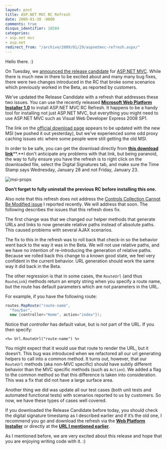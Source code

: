```yaml
---
layout: post
title: ASP.NET MVC RC Refresh
date: 2009-01-30 -0800
comments: true
disqus_identifier: 18584
categories:
- asp.net mvc
- asp.net
redirect_from: "/archive/2009/01/29/aspnetmvc-refresh.aspx/"
---
```


Hello there. :)

On Tuesday, we [announced the release
candidate](http://haacked.com/archive/2009/01/27/aspnetmvc-release-candidate.aspx "ASP.NET MVC RC")
for [ASP.NET MVC](http://asp.net/mvc "ASP.NET MVC Website"). While there
is much new in there to be excited about and many many bug fixes, there
were two changes introduced in the RC that broke some scenarios which
previously worked in the Beta, as reported by customers.

We’ve updated the Release Candidate with a refresh that addresses these
two issues. You can use the recently released [**Microsoft Web Platform
Installer
1.0**](http://www.microsoft.com/web/channel/products/WebPlatformInstaller.aspx "Microsoft Web Platform Installer")
to install ASP.NET MVC RC Refresh. It happens to be a handy tool for
installing not just ASP.NET MVC, but everything you might need to use
ASP.NET MVC such as Visual Web Developer Express 2008 SP1.

The link on the [official download
page](http://go.microsoft.com/fwlink/?LinkID=140768&clcid=0x409 "ASP.NET MVC Release Candidate")
appears to be updated with the new MSI (we pushed it out yesterday), but
we’ve experienced some odd proxy caching issues etc where some people
were still getting the old MSI.

In order to be safe, you can get the download directly from [**this
download
link**](http://go.microsoft.com/fwlink/?LinkID=141184&clcid=0x409 "ASP.NET MVC RC Download Link")**.**I
don’t anticipate any problems with that link, but being paranoid, the
way to fully ensure you have the refresh is to right click on the
downloaded file, select the Digital Signatures tab, and make sure the
Time Stamp says Wednesday, January 28 and not Friday, January 23.

![msi-props](http://haacked.com/images/haacked_com/WindowsLiveWriter/RegressionsinASP.NETMVCRC_CB6C/msi-props_5.png "msi-props")

**Don’t forget to fully uninstall the previous RC before installing this
one.**

Also note that this refresh does not address the [Controls Collection
Cannot Be Modified
issue](http://haacked.com/archive/2009/01/27/controls-collection-cannot-be-modified-issue-with-asp.net-mvc-rc1.aspx "Controls Collection Cannot Be Modified")
I reported recently. We will address that soon. The following describes
the issues that this refresh does fix.

The first change was that we changed our helper methods that generate
URLs and links to now generate relative paths instead of absolute paths.
This caused problems with several AJAX scenarios.

The fix to this in the refresh was to roll back that check-in so the
behavior went back to the way it was in the Beta. We will not use
relative paths, and we have no intention of re-introducing the
generation of relative paths. Because we rolled back this change to a
known good state, we feel very confident in the current behavior. URL
generation should work the same way it did back in the Beta.

The other regression is that in some cases, the `RouteUrl` (and thus
`RouteLink`) methods return an empty string when you specify a route
name, but the route has default parameters which are not parameters in
the URL.

For example, if you have the following route:

```csharp
routes.MapRoute("route-name", 
  "foo/bar", 
  new {controller="Home", action="index"});
```

Notice that *controller* has default value, but is not part of the URL.
If you then specify:

```aspx-cs
<%= Url.RouteUrl("route-name") %>
```

You might expect that it would use that route to render the URL, but it
doesn’t. This bug was introduced when we refactored all our url
generating helpers to call into a common method. It turns out, however,
that our `RouteUrl` methods (aka non-MVC specific) should have subtly
different behavior than the MVC specific methods (such as `Action`). We
added a flag to the common method so that this difference is taken into
consideration. This was a fix that did not have a large surface area.

Another thing we did was update all our test cases (both unit tests and
automated functional tests) with scenarios reported to us by customers.
So now, we have these types of cases well covered.

If you downloaded the Release Candidate before today, you should check
the digital signature timestamp as I described earlier and if it’s the
old one, I recommend you go and download the refresh via the [**Web
Platform
Installer**](http://www.microsoft.com/web/channel/products/WebPlatformInstaller.aspx "Web Platform Installer")
or directly at the **[URL I mentioned
earlier](http://go.microsoft.com/fwlink/?LinkID=141184&clcid=0x409 "ASP.NET MVC Release Candidate 1 Refresh")**.

As I mentioned before, we are very excited about this release and hope
that you are enjoying writing code with it. :)

